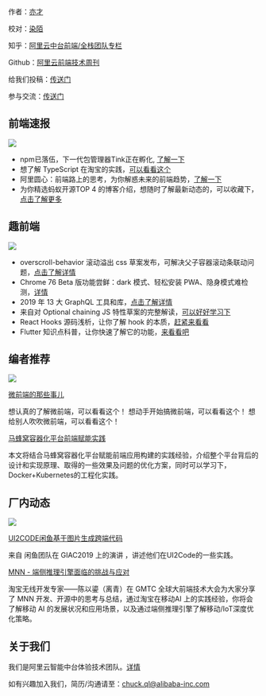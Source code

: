 作者：[亦才](https://github.com/xuwenmin)

校对：[染陌](https://github.com/answershuto)

知乎：[阿里云中台前端/全栈团队专栏](https://zhuanlan.zhihu.com/aliyun)

Github：[阿里云前端技术周刊](https://github.com/aliyunfe/weekly)

给我们投稿：[传送门](https://github.com/aliyunfe/weekly/issues/new)

参与交流：[传送门](https://github.com/aliyunfe/weekly/issues/14)


## 前端速报
![](https://img.alicdn.com/tfs/TB1T43Fa4iH3KVjSZPfXXXBiVXa-2560-600.jpg)

- npm已落伍，下一代包管理器Tink正在孵化, [了解一下](https://mp.weixin.qq.com/s/wDMcKSYUsZDtx9sSzSDyBg)
- 想了解 TypeScript 在淘宝的实践，[可以看看这个](https://mp.weixin.qq.com/s/N6Jmrbi-3AY_uo_lc-dBiw)
- 阿里圆心：前端路上的思考，为你解惑未来的前端趋势，[了解一下](https://mp.weixin.qq.com/s/cg6_0qSy-nd7YZUsF6gWZw)
- 为你精选蚂蚁开源TOP 4 的博客介绍，想随时了解最新动态的，可以收藏下，[点击了解更多](https://mp.weixin.qq.com/s/d_tS9KEMZNgNhwCqfo0SLA)
## 趣前端
![](https://img.alicdn.com/tfs/TB19FgGa3KG3KVjSZFLXXaMvXXa-2560-600.jpg)

- overscroll-behavior 滚动溢出 css 草案发布，可解决父子容器滚动条联动问题，[点击了解详情](https://mp.weixin.qq.com/s/LZC0R2mHgewh1VO6adgivg)
- Chrome 76 Beta 版功能尝鲜：dark 模式、轻松安装 PWA、隐身模式难检测，[详情](https://www.infoq.cn/article/AclzCtMCy2I4x-FUgzhi)
- 2019 年 13 大 GraphQL 工具和库，[点击了解详情](https://www.infoq.cn/article/bl*EA59lRYDE9XlkJGg0)
- 来自对  Optional chaining  JS 特性草案的完整解读，[可以好好学习下](https://segmentfault.com/a/1190000019497019)
- React Hooks 源码浅析，让你了解 hook 的本质，[赶紧来看看](https://zhuanlan.zhihu.com/p/68842478)
- Flutter 知识点科普，让你快速了解它的功能，[来看看吧](https://mp.weixin.qq.com/s/iWQwjC8mEWSX9TNz_hn6rw)
## 编者推荐
![](https://img.alicdn.com/tfs/TB11G3Ga2WG3KVjSZFPXXXaiXXa-2560-600.jpg)

[微前端的那些事儿](https://github.com/phodal/microfrontends)

想认真的了解微前端，可以看看这个！
想动手开始搞微前端，可以看看这个！
想给别人吹吹微前端，可以看看这个！

[马蜂窝容器化平台前端赋能实践](https://mp.weixin.qq.com/s?__biz=Mzg5MTA4Mzg5NA==&mid=2247483924&idx=1&sn=111f9018fec802f9ae50649a6c9c9da2&chksm=cfd38f0df8a4061bdeea970a2acb4e22110943aa143dcb6c767633bdec98e93961cbb37031c0&xtrack=1&scene=90&subscene=93&sessionid=1561083883&clicktime=1561)

本文将结合马蜂窝容器化平台赋能前端应用构建的实践经验，介绍整个平台背后的设计和实现原理、取得的一些效果及问题的优化方案，同时可以学习下，Docker+Kubernetes的工程化实践。

## 厂内动态
![](https://img.alicdn.com/tfs/TB1GNoHa.uF3KVjSZK9XXbVtXXa-2560-600.jpg)

[UI2CODE闲鱼基于图片生成跨端代码](https://mp.weixin.qq.com/s?__biz=MzU4MDUxOTI5NA==&mid=2247484586&idx=1&sn=1bfaf77792145d8990ddc6c5132e134d&chksm=fd54d0bbca2359ad1f84b00815e6a6dfb3dd322b5d8dd7ddbbaeb416bc4cf2424e46944d9bd7&token=170117575&lang=zh_CN#rd)

来自 闲鱼团队在 GIAC2019 上的演讲 ，讲述他们在UI2Code的一些实践。

[MNN - 端侧推理引擎面临的挑战与应对](https://mp.weixin.qq.com/s?__biz=MzAxNDEwNjk5OQ==&mid=2650402944&idx=1&sn=84276333ed97cf1079135c4e8d1d9459&chksm=83953898b4e2b18e59b6f1147f9177f6c57588077ee30dc291c91778e7c011f0c5e863d56aae&token=1718130173&lang=zh_CN#rd)

淘宝无线开发专家——陈以鎏（离青）在 GMTC 全球大前端技术大会为大家分享了 MNN 开发、开源中的思考与总结，通过淘宝在移动AI 上的实践经验，你将会了解移动 AI 的发展状况和应用场景，以及通过端侧推理引擎了解移动/IoT深度优化策略。


## 关于我们

我们是阿里云智能中台体验技术团队。[详情](https://github.com/aliyunfe/weekly/blob/master/about.md)

如有兴趣加入我们，简历/沟通请至：[chuck.ql@alibaba-inc.com](chuck.ql@alibaba-inc.com)
